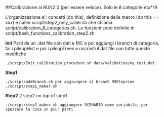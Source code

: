 ##Calibrazione al RUN2
0 (per essere veloce). Solo le 8 categorie eta*r9

L'organizzazione e': concetti (do this), definizione delle macro (do this == xxx) e caller
script/step2_only_caller.sh che chiama script/calibration_8_categories.sh.
Le funzioni sono definite in script/bash_functions_calibration_step2.sh

**Init**
Parti da un .dat file con dati e MC e poi aggiungi i branch di categoria, fai i pileupHist e poi i pileupTrees e riscriviti il dat file con tutte queste modifiche

```
./script/Init_calibration_procedure.sh data/validation/my_test.dat
```

**Step1**
```
./script/addBranch.sh per aggiungere il branch R9Eleprime
./script/step1_maker.sh
```

**Step2**
2 step2 on top of step1
```
./script/step2_maker.sh aggiungere SCENARIO come variabile, per spezzare la cosa in piu' parti
```

